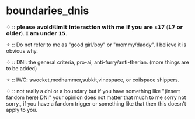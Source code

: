 # boundaries_dnis
♢ :: 𝗽𝗹𝗲𝗮𝘀𝗲 𝗮𝘃𝗼𝗶𝗱/𝗹𝗶𝗺𝗶𝘁 𝗶𝗻𝘁𝗲𝗿𝗮𝗰𝘁𝗶𝗼𝗻 𝘄𝗶𝘁𝗵 𝗺𝗲 𝗶𝗳 𝘆𝗼𝘂 𝗮𝗿𝗲 ≤𝟭𝟳 (𝟭𝟳 𝗼𝗿 𝗼𝗹𝗱𝗲𝗿). 𝗜 𝗮𝗺 𝘂𝗻𝗱𝗲𝗿 𝟭𝟱.

✧ :: Do not refer to me as "good girl/boy" or "mommy/daddy". I believe it is obvious why.

♢ :: DNI: the general criteria, pro-ai, anti-furry/anti-therian. (more things are to be added)

✧ :: IWC: swocket,medhammer,subkit,vinespace, or coilspace shippers.

♢ :: not really a dni or a boundary but if you have something like "(insert fandom here) DNI" your opinion does not matter that much to me sorry not sorry,, if you have a fandom trigger or something like that then this doesn't apply to you.
